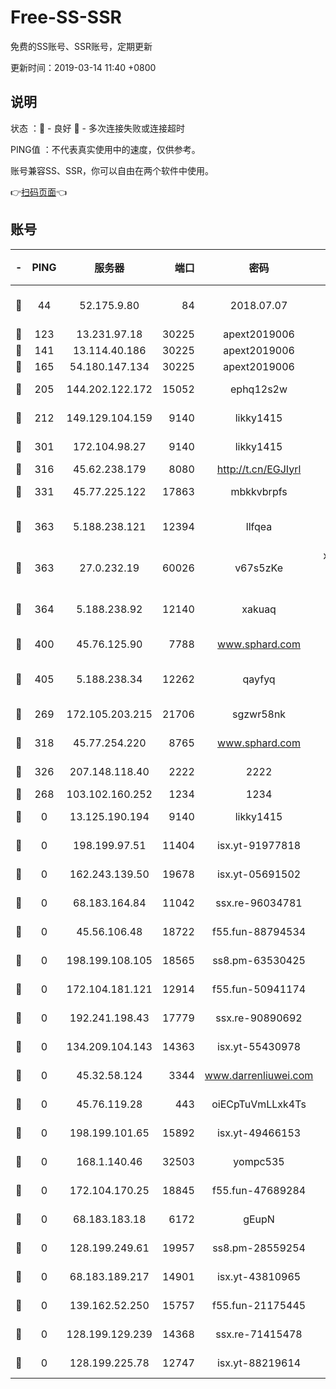 # Free-SS-SSR

免费的SS账号、SSR账号，定期更新

更新时间：2019-03-14 11:40 +0800

## 说明

状态     ：🙂 - 良好 🙁 - 多次连接失败或连接超时

PING值   ：不代表真实使用中的速度，仅供参考。

账号兼容SS、SSR，你可以自由在两个软件中使用。

👉[扫码页面](https://liesauer.github.io/Free-SS-SSR/)👈

## 账号

|-|PING|服务器|端口|密码|加密方式|区域|
|:----:|:----:|:-----:|-----:|:----:|:----:|:----:|
|🙂|44|52.175.9.80|84|2018.07.07|chacha20-ietf-poly1305|HK|
|🙂|123|13.231.97.18|30225|apext2019006|chacha20|JP|
|🙂|141|13.114.40.186|30225|apext2019006|chacha20|JP|
|🙂|165|54.180.147.134|30225|apext2019006|chacha20|KR|
|🙂|205|144.202.122.172|15052|ephq12s2w|aes-256-cfb|US|
|🙂|212|149.129.104.159|9140|likky1415|aes-256-cfb|HK|
|🙂|301|172.104.98.27|9140|likky1415|aes-256-cfb|JP|
|🙂|316|45.62.238.179|8080|http://t.cn/EGJIyrl|rc4-md5|CA|
|🙂|331|45.77.225.122|17863|mbkkvbrpfs|aes-256-cfb|GB|
|🙂|363|5.188.238.121|12394|llfqea|chacha20-ietf-poly1305|BR|
|🙂|363|27.0.232.19|60026|v67s5zKe|xchacha20-ietf-poly1305|HK|
|🙂|364|5.188.238.92|12140|xakuaq|chacha20-ietf-poly1305|BR|
|🙂|400|45.76.125.90|7788|www.sphard.com|aes-256-cfb|AU|
|🙂|405|5.188.238.34|12262|qayfyq|chacha20-ietf-poly1305|BR|
|🙂|269|172.105.203.215|21706|sgzwr58nk|aes-256-cfb|JP|
|🙂|318|45.77.254.220|8765|www.sphard.com|aes-256-cfb|SG|
|🙂|326|207.148.118.40|2222|2222|aes-256-cfb|SG|
|🙁|268|103.102.160.252|1234|1234|rc4-md5|JP|
|🙁|0|13.125.190.194|9140|likky1415|aes-256-cfb|KR|
|🙁|0|198.199.97.51|11404|isx.yt-91977818|aes-256-cfb|US|
|🙁|0|162.243.139.50|19678|isx.yt-05691502|aes-256-cfb|US|
|🙁|0|68.183.164.84|11042|ssx.re-96034781|aes-256-cfb|US|
|🙁|0|45.56.106.48|18722|f55.fun-88794534|aes-256-cfb|US|
|🙁|0|198.199.108.105|18565|ss8.pm-63530425|aes-256-cfb|US|
|🙁|0|172.104.181.121|12914|f55.fun-50941174|aes-256-cfb|SG|
|🙁|0|192.241.198.43|17779|ssx.re-90890692|aes-256-cfb|US|
|🙁|0|134.209.104.143|14363|isx.yt-55430978|aes-256-cfb|SG|
|🙁|0|45.32.58.124|3344|www.darrenliuwei.com|aes-256-cfb|JP|
|🙁|0|45.76.119.28|443|oiECpTuVmLLxk4Ts|aes-256-cfb|AU|
|🙁|0|198.199.101.65|15892|isx.yt-49466153|aes-256-cfb|US|
|🙁|0|168.1.140.46|32503|yompc535|aes-256-cfb|AU|
|🙁|0|172.104.170.25|18845|f55.fun-47689284|aes-256-cfb|SG|
|🙁|0|68.183.183.18|6172|gEupN|aes-256-cfb|SG|
|🙁|0|128.199.249.61|19957|ss8.pm-28559254|aes-256-cfb|SG|
|🙁|0|68.183.189.217|14901|isx.yt-43810965|aes-256-cfb|SG|
|🙁|0|139.162.52.250|15757|f55.fun-21175445|aes-256-cfb|SG|
|🙁|0|128.199.129.239|14368|ssx.re-71415478|aes-256-cfb|SG|
|🙁|0|128.199.225.78|12747|isx.yt-88219614|aes-256-cfb|SG|
